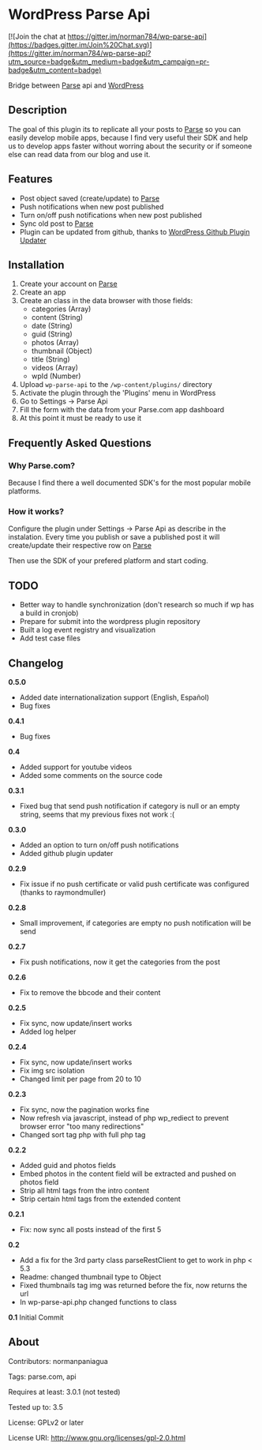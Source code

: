 # WordPress Parse Api

[![Join the chat at https://gitter.im/norman784/wp-parse-api](https://badges.gitter.im/Join%20Chat.svg)](https://gitter.im/norman784/wp-parse-api?utm_source=badge&utm_medium=badge&utm_campaign=pr-badge&utm_content=badge)

Bridge between [Parse](http://parse.com) api and [WordPress](http://wordpress.org)

## Description

The goal of this plugin its to replicate all your posts to [Parse](http://parse.com) so you can easily
develop mobile apps, because I find very useful their SDK and help us to develop
apps faster without worring about the security or if someone else can read data from our blog
and use it.

## Features

* Post object saved (create/update) to [Parse](http://parse.com)
* Push notifications when new post published
* Turn on/off push notifications when new post published
* Sync old post to [Parse](http://parse.com)
* Plugin can be updated from github, thanks to [WordPress Github Plugin Updater](https://github.com/jkudish/WordPress-GitHub-Plugin-Updater)

## Installation

1. Create your account on [Parse](http://parse.com)
2. Create an app
3. Create an class in the data browser with those fields:
	* categories (Array)
	* content (String)
	* date (String)
	* guid (String)
	* photos (Array)
	* thumbnail (Object)
	* title (String)
	* videos (Array)
	* wpId (Number)
4. Upload `wp-parse-api` to the `/wp-content/plugins/` directory
5. Activate the plugin through the 'Plugins' menu in WordPress
6. Go to Settings -> Parse Api
7. Fill the form with the data from your Parse.com app dashboard
8. At this point it must be ready to use it

## Frequently Asked Questions

### Why Parse.com?

Because I find there a well documented SDK's for the most popular mobile platforms.

### How it works?

Configure the plugin under Settings -> Parse Api as describe in the instalation. 
Every time you publish or save a published post it will create/update their 
respective row on [Parse](http://parse.com)

Then use the SDK of your prefered platform and start coding.

## TODO

* Better way to handle synchronization (don't research so much if wp has a build in cronjob)
* Prepare for submit into the wordpress plugin repository
* Built a log event registry and visualization
* Add test case files

## Changelog

**0.5.0**
* Added date internationalization support (English, Español)
* Bug fixes

**0.4.1**
* Bug fixes

**0.4**
* Added support for youtube videos
* Added some comments on the source code

**0.3.1**
* Fixed bug that send push notification if category is null or an empty string, seems that my previous fixes not work :(

**0.3.0**
* Added an option to turn on/off push notifications
* Added github plugin updater

**0.2.9**
* Fix issue if no push certificate or valid push certificate was configured (thanks to raymondmuller)

**0.2.8**
* Small improvement, if categories are empty no push notification will be send

**0.2.7**
* Fix push notifications, now it get the categories from the post

**0.2.6**
* Fix to remove the bbcode and their content

**0.2.5**
* Fix sync, now update/insert works
* Added log helper

**0.2.4**
* Fix sync, now update/insert works
* Fix img src isolation
* Changed limit per page from 20 to 10

**0.2.3**
* Fix sync, now the pagination works fine
* Now refresh via javascript, instead of php wp_rediect to prevent browser error "too many redirections"
* Changed sort tag php with full php tag

**0.2.2**
* Added guid and photos fields
* Embed photos in the content field will be extracted and pushed on photos field
* Strip all html tags from the intro content
* Strip certain html tags from the extended content

**0.2.1**
* Fix: now sync all posts instead of the first 5

**0.2**
* Add a fix for the 3rd party class parseRestClient to get to work in php < 5.3
* Readme: changed thumbnail type to Object
* Fixed thumbnails tag img was returned before the fix, now returns the url
* In wp-parse-api.php changed functions to class

**0.1**
Initial Commit

## About

Contributors: normanpaniagua

Tags: parse.com, api

Requires at least: 3.0.1 (not tested)

Tested up to: 3.5

License: GPLv2 or later

License URI: http://www.gnu.org/licenses/gpl-2.0.html